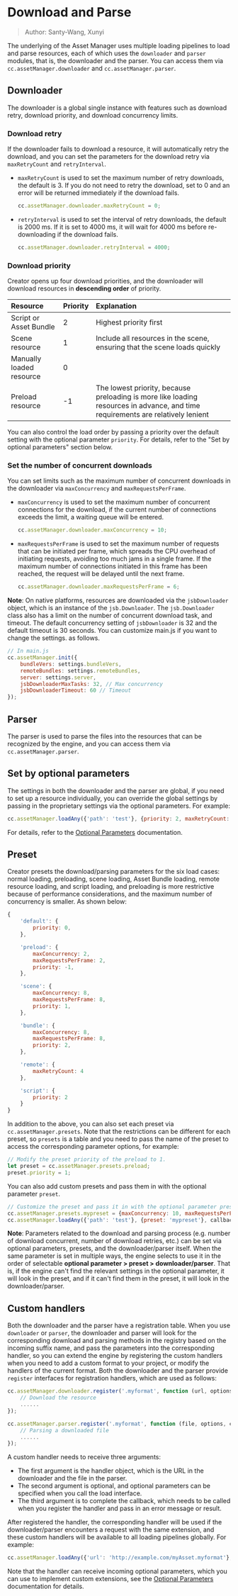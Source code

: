 # Download and Parse

> Author: Santy-Wang, Xunyi

The underlying of the Asset Manager uses multiple loading pipelines to load and parse resources, each of which uses the `downloader` and `parser` modules, that is, the downloader and the parser. You can access them via `cc.assetManager.downloader` and `cc.assetManager.parser`.

## Downloader

The downloader is a global single instance with features such as download retry, download priority, and download concurrency limits.

### Download retry

If the downloader fails to download a resource, it will automatically retry the download, and you can set the parameters for the download retry via `maxRetryCount` and `retryInterval`.

- `maxRetryCount` is used to set the maximum number of retry downloads, the default is 3. If you do not need to retry the download, set to 0 and an error will be returned immediately if the download fails.

  ```js
  cc.assetManager.downloader.maxRetryCount = 0;
  ```

- `retryInterval` is used to set the interval of retry downloads, the default is 2000 ms. If it is set to 4000 ms, it will wait for 4000 ms before re-downloading if the download fails.

  ```js
  cc.assetManager.downloader.retryInterval = 4000;
  ```

### Download priority

Creator opens up four download priorities, and the downloader will download resources in **descending order** of priority.

| Resource | Priority | Explanation |
| :-- | :---- | :--- |
| Script or Asset Bundle | 2  | Highest priority first |
| Scene resource         | 1  | Include all resources in the scene, ensuring that the scene loads quickly |
| Manually loaded resource   | 0  |  |
| Preload resource           | -1 | The lowest priority, because preloading is more like loading resources in advance, and time requirements are relatively lenient |

You can also control the load order by passing a priority over the default setting with the optional parameter `priority`. For details, refer to the "Set by optional parameters" section below. 

### Set the number of concurrent downloads

You can set limits such as the maximum number of concurrent downloads in the downloader via `maxConcurrency` and `maxRequestsPerFrame`.

- `maxConcurrency` is used to set the maximum number of concurrent connections for the download, if the current number of connections exceeds the limit, a waiting queue will be entered.

  ```js
  cc.assetManager.downloader.maxConcurrency = 10;
  ```

- `maxRequestsPerFrame` is used to set the maximum number of requests that can be initiated per frame, which spreads the CPU overhead of initiating requests, avoiding too much jams in a single frame. If the maximum number of connections initiated in this frame has been reached, the request will be delayed until the next frame.

  ```js
  cc.assetManager.downloader.maxRequestsPerFrame = 6;
  ```

**Note**: On native platforms, resources are downloaded via the `jsbDownloader` object, which is an instance of the `jsb.Downloader`. The `jsb.Downloader` class also has a limit on the number of concurrent download task, and timeout. The default concurrency setting of `jsbDownloader` is 32 and the default timeout is 30 seconds. You can customize main.js if you want to change the settings. as follows.

  ```js
  // In main.js
  cc.assetManager.init({ 
      bundleVers: settings.bundleVers,
      remoteBundles: settings.remoteBundles,
      server: settings.server,
      jsbDownloaderMaxTasks: 32, // Max concurrency
      jsbDownloaderTimeout: 60 // Timeout
  });
```

## Parser

The parser is used to parse the files into the resources that can be recognized by the engine, and you can access them via `cc.assetManager.parser`.

## Set by optional parameters

The settings in both the downloader and the parser are global, if you need to set up a resource individually, you can override the global settings by passing in the proprietary settings via the optional parameters. For example:

```js
cc.assetManager.loadAny({'path': 'test'}, {priority: 2, maxRetryCount: 1, maxConcurrency: 10}, callback);
```

For details, refer to the [Optional Parameters](options.md) documentation.

## Preset

Creator presets the download/parsing parameters for the six load cases: normal loading, preloading, scene loading, Asset Bundle loading, remote resource loading, and script loading, and preloading is more restrictive because of performance considerations, and the maximum number of concurrency is smaller. As shown below:

```js
{
    'default': {
        priority: 0,
    },

    'preload': {
        maxConcurrency: 2, 
        maxRequestsPerFrame: 2,
        priority: -1,
    },

    'scene': {
        maxConcurrency: 8, 
        maxRequestsPerFrame: 8,
        priority: 1,
    },

    'bundle': {
        maxConcurrency: 8, 
        maxRequestsPerFrame: 8,
        priority: 2,
    },

    'remote': {
        maxRetryCount: 4
    },

    'script': {
        priority: 2
    }
}
```

In addition to the above, you can also set each preset via `cc.assetManager.presets`. Note that the restrictions can be different for each preset, so `presets` is a table and you need to pass the name of the preset to access the corresponding parameter options, for example:

```js
// Modify the preset priority of the preload to 1.
let preset = cc.assetManager.presets.preload;
preset.priority = 1;
```

You can also add custom presets and pass them in with the optional parameter `preset`.

```js
// Customize the preset and pass it in with the optional parameter preset.
cc.assetManager.presets.mypreset = {maxConcurrency: 10, maxRequestsPerFrame: 6};
cc.assetManager.loadAny({'path': 'test'}, {preset: 'mypreset'}, callback);
```

**Note**: Parameters related to the download and parsing process (e.g. number of download concurrent, number of download retries, etc.) can be set via optional parameters, presets, and the downloader/parser itself. When the same parameter is set in multiple ways, the engine selects to use it in the order of selectable **optional parameter > preset > downloader/parser**. That is, if the engine can't find the relevant settings in the optional parameter, it will look in the preset, and if it can't find them in the preset, it will look in the downloader/parser.

## Custom handlers

Both the downloader and the parser have a registration table. When you use `downloader` or `parser`, the downloader and parser will look for the corresponding download and parsing methods in the registry based on the incoming suffix name, and pass the parameters into the corresponding handler, so you can extend the engine by registering the custom handlers when you need to add a custom format to your project, or modify the handlers of the current format. Both the downloader and the parser provide `register` interfaces for registration handlers, which are used as follows:

```js
cc.assetManager.downloader.register('.myformat', function (url, options, callback) {
    // Download the resource
    ......
});

cc.assetManager.parser.register('.myformat', function (file, options, callback) {
    // Parsing a downloaded file
    ......
});
```

A custom handler needs to receive three arguments:
- The first argument is the handler object, which is the URL in the downloader and the file in the parser.
- The second argument is optional, and optional parameters can be specified when you call the load interface.
- The third argument is to complete the callback, which needs to be called when you register the handler and pass in an error message or result.

After registered the handler, the corresponding handler will be used if the downloader/parser encounters a request with the same extension, and these custom handlers will be available to all loading pipelines globally. For example:

```js
cc.assetManager.loadAny({'url': 'http://example.com/myAsset.myformat'}, callback);
```

Note that the handler can receive incoming optional parameters, which you can use to implement custom extensions, see the [Optional Parameters](options.md#expand-engine) documentation for details.
